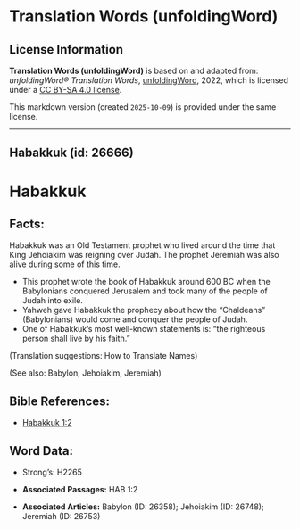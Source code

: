 # Translation Words (unfoldingWord)

## License Information

**Translation Words (unfoldingWord)** is based on and adapted from: _unfoldingWord® Translation Words_, [unfoldingWord](https://unfoldingword.org/utw), 2022, which is licensed under a [CC BY-SA 4.0 license](https://creativecommons.org/licenses/by-sa/4.0/legalcode.en).

This markdown version (created `2025-10-09`) is provided under the same license.



--------------------------------

## Habakkuk (id: 26666)

Habakkuk
========

Facts:
------

Habakkuk was an Old Testament prophet who lived around the time that King Jehoiakim was reigning over Judah. The prophet Jeremiah was also alive during some of this time.

* This prophet wrote the book of Habakkuk around 600 BC when the Babylonians conquered Jerusalem and took many of the people of Judah into exile.
* Yahweh gave Habakkuk the prophecy about how the “Chaldeans” (Babylonians) would come and conquer the people of Judah.
* One of Habakkuk’s most well\-known statements is: “the righteous person shall live by his faith.”

(Translation suggestions: How to Translate Names)

(See also: Babylon, Jehoiakim, Jeremiah)

Bible References:
-----------------

* [Habakkuk 1:2](https://ref.ly/Hab1:2)

Word Data:
----------

* Strong’s: H2265

* **Associated Passages:** HAB 1:2
* **Associated Articles:** Babylon (ID: 26358); Jehoiakim (ID: 26748); Jeremiah (ID: 26753)

